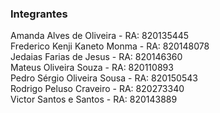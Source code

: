 ### Integrantes

Amanda Alves de Oliveira - RA: 820135445 <br>
Frederico Kenji Kaneto Monma - RA: 820148078 <br>
Jedaias Farias de Jesus - RA: 820146360 <br>
Mateus Oliveira Souza - RA: 820110893 <br>
Pedro Sérgio Oliveira Sousa - RA: 820150543 <br>
Rodrigo Peluso Craveiro - RA: 820273340 <br>
Victor Santos e Santos - RA: 820143889

